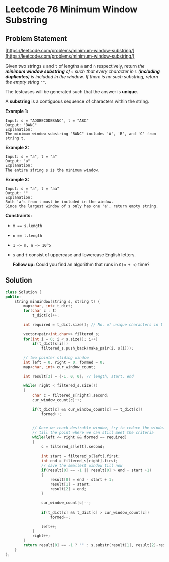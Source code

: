 # Leetcode 76 Minimum Window Substring

## Problem Statement

[https://leetcode.com/problems/minimum-window-substring/](https://leetcode.com/problems/minimum-window-substring/)

Given two strings `s` and `t` of lengths `m` and `n` respectively, return _the **minimum window substring** of_ `s` _such that every character in_ `t` _\(**including duplicates**\) is included in the window. If there is no such substring, return the empty string_ `""`_._

The testcases will be generated such that the answer is **unique**.

A **substring** is a contiguous sequence of characters within the string.

**Example 1:**

```text
Input: s = "ADOBECODEBANC", t = "ABC"
Output: "BANC"
Explanation: 
The minimum window substring "BANC" includes 'A', 'B', and 'C' from string t.
```

**Example 2:**

```text
Input: s = "a", t = "a"
Output: "a"
Explanation: 
The entire string s is the minimum window.
```

**Example 3:**

```text
Input: s = "a", t = "aa"
Output: ""
Explanation: 
Both 'a's from t must be included in the window.
Since the largest window of s only has one 'a', return empty string.
```

**Constraints:**

* `m == s.length`
* `n == t.length`
* `1 <= m, n <= 10^5`
* `s` and `t` consist of uppercase and lowercase English letters.

  **Follow up:** Could you find an algorithm that runs in `O(m + n)` time?

## Solution

```cpp
class Solution {
public:
    string minWindow(string s, string t) {
        map<char, int> t_dict;
        for(char c : t)
            t_dict[c]++;
       
        int required = t_dict.size(); // No. of unique characters in t
        
        vector<pair<int,char>> filtered_s;
        for(int i = 0; i < s.size(); i++)
            if(t_dict[s[i]])
                filtered_s.push_back(make_pair(i, s[i]));
        
        // two pointer sliding window
        int left = 0, right = 0, formed = 0;
        map<char, int> cur_window_count;
        
        int result[3] = {-1, 0, 0}; // length, start, end
        
        while( right < filtered_s.size())
        {
            char c = filtered_s[right].second;
            cur_window_count[c]++;
            
            if(t_dict[c] && cur_window_count[c] == t_dict[c])
                formed++;
            
            
            // Once we reach desirable window, try to reduce the window size
            // till the point where we can still meet the criteria
            while(left <= right && formed == required)
            {
                c = filtered_s[left].second;
                
                int start = filtered_s[left].first;
                int end = filtered_s[right].first;
                // save the smallest window till now
                if(result[0] == -1 || result[0] > end - start +1)
                {
                    result[0] = end - start + 1;
                    result[1] = start;
                    result[2] = end;
                }
                
                cur_window_count[c]--;
                
                if(t_dict[c] && t_dict[c] > cur_window_count[c])
                    formed--;
                
                left++;
            }
            right++;
        }
        return result[0] == -1 ? "" : s.substr(result[1], result[2]-result[1]+1);
    }
};
```

